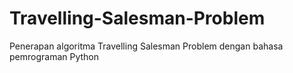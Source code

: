 # Travelling-Salesman-Problem
Penerapan algoritma Travelling Salesman Problem dengan bahasa pemrograman Python
